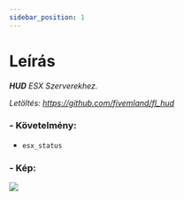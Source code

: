 ```yaml
---
sidebar_position: 1
---
```


# Leírás

_**HUD** ESX Szerverekhez._

_Letöltés: https://github.com/fivemland/fl_hud_

### - Követelmény:

- `esx_status`

### - Kép:

![](https://camo.githubusercontent.com/45bf34ee924e0bf06d10e98b49486ad8bcf5da0831e320722fd2e0a49bfba21d/68747470733a2f2f692e696d6775722e636f6d2f6c3371623057412e706e67)

